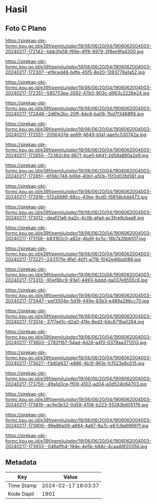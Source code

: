 # Hasil

## Foto C Plano

https://sirekap-obj-formc.kpu.go.id/e39f/pemilu/pdpr/19/06/06/20/04/1906062004003-20240217-172143--bbb3fa58-f69e-4ff6-8979-3f8ee9fa4300.jpg

https://sirekap-obj-formc.kpu.go.id/e39f/pemilu/pdpr/19/06/06/20/04/1906062004003-20240217-172307--ef9ced48-bdfe-45f5-8e20-1393776a1a52.jpg

https://sirekap-obj-formc.kpu.go.id/e39f/pemilu/pdpr/19/06/06/20/04/1906062004003-20240217-172351--585753ea-3592-47b0-903c-d963c2226e24.jpg

https://sirekap-obj-formc.kpu.go.id/e39f/pemilu/pdpr/19/06/06/20/04/1906062004003-20240217-172448--2d6fe2bc-20ff-4dc8-ba08-7bd7f3468ff4.jpg

https://sirekap-obj-formc.kpu.go.id/e39f/pemilu/pdpr/19/06/06/20/04/1906062004003-20240217-172551--2056437d-ae69-4649-b1a1-aae5c530742a.jpg

https://sirekap-obj-formc.kpu.go.id/e39f/pemilu/pdpr/19/06/06/20/04/1906062004003-20240217-172655--72362c8d-8671-4ce0-b641-2d58a880a2e9.jpg

https://sirekap-obj-formc.kpu.go.id/e39f/pemilu/pdpr/19/06/06/20/04/1906062004003-20240217-172851--6f98c748-b99d-40b1-a50b-15f2d03fd381.jpg

https://sirekap-obj-formc.kpu.go.id/e39f/pemilu/pdpr/19/06/06/20/04/1906062004003-20240217-172916--512a5689-69cc-43be-9cd0-f681db4dd473.jpg

https://sirekap-obj-formc.kpu.go.id/e39f/pemilu/pdpr/19/06/06/20/04/1906062004003-20240217-173012--deaf01a6-ba2c-4c0b-afad-ac3fce8cbaa6.jpg

https://sirekap-obj-formc.kpu.go.id/e39f/pemilu/pdpr/19/06/06/20/04/1906062004003-20240217-173156--b83162c0-a82e-4bd9-bc5c-18b7a26bbf07.jpg

https://sirekap-obj-formc.kpu.go.id/e39f/pemilu/pdpr/19/06/06/20/04/1906062004003-20240217-173221--243117fe-9fef-40f1-a7f8-1042e46bd089.jpg

https://sirekap-obj-formc.kpu.go.id/e39f/pemilu/pdpr/19/06/06/20/04/1906062004003-20240217-173313--90ef8bc9-93e1-4493-bddd-da037e9555c6.jpg

https://sirekap-obj-formc.kpu.go.id/e39f/pemilu/pdpr/19/06/06/20/04/1906062004003-20240217-173447--eef3504e-5d19-449e-83b3-e489a296cc70.jpg

https://sirekap-obj-formc.kpu.go.id/e39f/pemilu/pdpr/19/06/06/20/04/1906062004003-20240217-173514--37f7ed1c-d2a0-41fe-8ed3-64c6716a0264.jpg

https://sirekap-obj-formc.kpu.go.id/e39f/pemilu/pdpr/19/06/06/20/04/1906062004003-20240217-173603--2782f167-54ad-4d26-a4f0-0379aa371203.jpg

https://sirekap-obj-formc.kpu.go.id/e39f/pemilu/pdpr/19/06/06/20/04/1906062004003-20240217-173627--f3d0d437-e886-4b3f-961e-fcf523e6c015.jpg

https://sirekap-obj-formc.kpu.go.id/e39f/pemilu/pdpr/19/06/06/20/04/1906062004003-20240217-173750--49a1d3ce-ff09-4102-ad34-a0d524b64703.jpg

https://sirekap-obj-formc.kpu.go.id/e39f/pemilu/pdpr/19/06/06/20/04/1906062004003-20240217-173819--ac9e3b32-0d59-4108-b223-55283b605176.jpg

https://sirekap-obj-formc.kpu.go.id/e39f/pemilu/pdpr/19/06/06/20/04/1906062004003-20240217-173906--96e86e09-a684-4a87-8a7c-e67c8a69697f.jpg

https://sirekap-obj-formc.kpu.go.id/e39f/pemilu/pdpr/19/06/06/20/04/1906062004003-20240217-173933--046affb4-194e-4e5b-b84c-4caa49f20356.jpg


## Metadata

| Key        | Value               |
| ---------- | ------------------- |
| Time Stamp | 2024-02-17 18:03:37 |
| Kode Dapil | 1901                |



